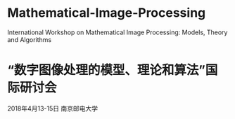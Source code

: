 # Mathematical-Image-Processing
International Workshop on Mathematical Image Processing: Models, Theory and Algorithms
# “数字图像处理的模型、理论和算法”国际研讨会
2018年4月13-15日 南京邮电大学
